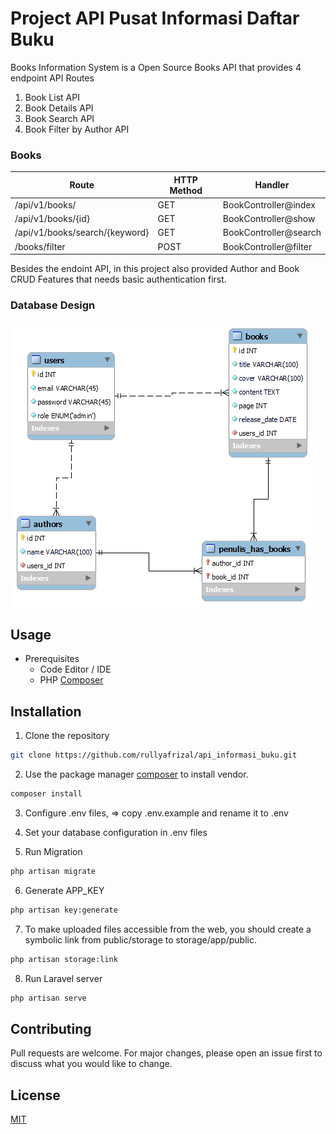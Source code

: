 # Project API Pusat Informasi Daftar Buku

Books Information System is a Open Source Books API that provides 4 endpoint API Routes
1. Book List API
2. Book Details API 
3. Book Search API
4. Book Filter by Author API

### Books
| Route  | HTTP Method   | Handler |
| ------------- | -------------  | ------------- |
| /api/v1/books/  | GET    | BookController@index  |
| /api/v1/books/{id}  | GET    | BookController@show  |
| /api/v1/books/search/{keyword}  | GET    | BookController@search  |
| /books/filter  | POST    | BookController@filter  |

Besides the endoint API, in this project also provided Author and Book CRUD Features that
needs basic authentication first.

### Database Design
![Image of Database](/public/images/erd.png)


## Usage
- Prerequisites
    - Code Editor / IDE
    - PHP [Composer](https://getcomposer.org/download/)

## Installation

1. Clone the repository
```bash
git clone https://github.com/rullyafrizal/api_informasi_buku.git
```

2. Use the package manager [composer](https://getcomposer.org/download/) to install vendor.

```bash
composer install
```

3. Configure .env files, => copy .env.example and rename it to .env

4. Set your database configuration in .env files

5. Run Migration 

```bash
php artisan migrate
```

6. Generate APP_KEY

```bash
php artisan key:generate
```

7. To make uploaded files accessible from the web, you should create a symbolic link from public/storage to storage/app/public.

```bash
php artisan storage:link
```

8. Run Laravel server

```bash
php artisan serve
```

## Contributing
Pull requests are welcome. For major changes, please open an issue first to discuss what you would like to change.


## License
[MIT](https://choosealicense.com/licenses/mit/)
